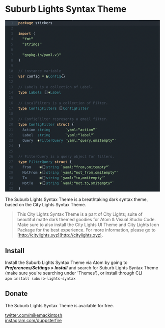 # Suburb Lights Syntax Theme

![Preview](.github/preview.png)

The Suburb Lights Syntax Theme is a breathtaking dark syntax theme, based on the City Lights Syntax Theme.

> This City Lights Syntax Theme is a part of City Lights; suite of beautiful matte dark themed goodies for Atom & Visual Studio Code. Make sure to also install the City Lights UI Theme and City Lights Icon Package for the best experience. For more information, please go to [http://citylights.xyz](http://citylights.xyz).

## Install
Install the Suburb Lights Syntax Theme via Atom by going to ***Preferences/Settings > Install*** and search for Suburb Lights Syntax Theme (make sure you're searching under 'Themes'), or install through CLI <br/>
`apm install suburb-lights-syntax`


## Donate
The Suburb Lights Syntax Theme is available for free.

[twitter.com/mikemackintosh](https://twitter.com/mikemackintosh) <br/>
[instagram.com/duppsterfire](https://instagram.com/duppsterfire) <br/>
